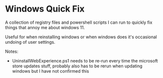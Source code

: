 # Windows Quick Fix
A collection of registry files and powershell scripts I can run to quickly fix things that annoy me about windows 11.

Useful for when reinstalling windows or when windows does it's occasional undoing of user settings.

Notes:

* UninstallWebExperience.ps1 needs to be re-run every time the microsoft store updates stuff, probably also has to be rerun when updating windows but I have not confirmed this
